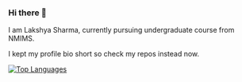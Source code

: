 ### Hi there 👋

I am Lakshya Sharma, currently pursuing undergraduate course from NMIMS.

I kept my profile bio short so check my repos instead now.

[![Top Languages](https://github-readme-stats.vercel.app/api/top-langs/?username=LakshyaSharma207&layout=compact)](https://github.com/LakshyaSharma207)

